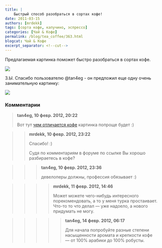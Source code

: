 ```yaml
---
title: |
    Быстрый способ разобраться в сортах кофе!
date: 2011-03-15
authors: [mrdekk]
tags: [сорта кофе, капучино, эспрессо]
categories: [Чай & Кофе]
permalink: /blog/tea_coffee/363.html
blogcat: Чай & Кофе
excerpt_separator: <!--cut-->
---
```


Предлагаемая картинка поможет быстро разобраться в сортах кофе.


![](http://itw66.ru/uploads/images/00/00/01/2011/03/15/1d74fb.jpg)

<!--cut-->

З.Ы. Спасибо пользователю @tan4eg - он предложил еще одну очень занимательную картинку:


![](http://itw66.ru/uploads/images/00/00/01/2012/02/10/0535f4.png)


### Комментарии

>**tan4eg, 10 февр. 2012, 20:22**
>
>Вот тут [чем отличается кофе](http://animootions.blogspot.com/2011/11/blog-post.html) картинка попроще будет :)

>>**mrdekk, 10 февр. 2012, 23:22**
>>
>>Спасибо! :)
>>
>>Судя по комментариям в форуме по ссылке Вы хорошо разбираетесь в кофе?

>>>**tan4eg, 10 февр. 2012, 23:36**
>>>
>>>девелоперы должны, профессия обязывает :)

>>>>**mrdekk, 11 февр. 2012, 14:46**
>>>>
>>>>Может можете чего-нибудь интересного порекомендовать, а то у меня турка простаивает. Что-то то что делал — уже надоело, а нового придумать не могу.

>>>>>**tan4eg, 14 февр. 2012, 06:17**
>>>>>
>>>>>Для начала попробуйте разные степени насыщенности аромата и крепкости кофе — от 100% арабики до 100% робусты.

